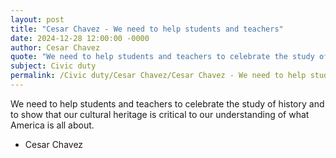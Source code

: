 ```yaml
---
layout: post
title: "Cesar Chavez - We need to help students and teachers"
date: 2024-12-28 12:00:00 -0000
author: Cesar Chavez
quote: "We need to help students and teachers to celebrate the study of history and to show that our cultural heritage is critical to our understanding of what America is all about."
subject: Civic duty
permalink: /Civic duty/Cesar Chavez/Cesar Chavez - We need to help students and teachers
---
```


We need to help students and teachers to celebrate the study of history and to show that our cultural heritage is critical to our understanding of what America is all about.

- Cesar Chavez
